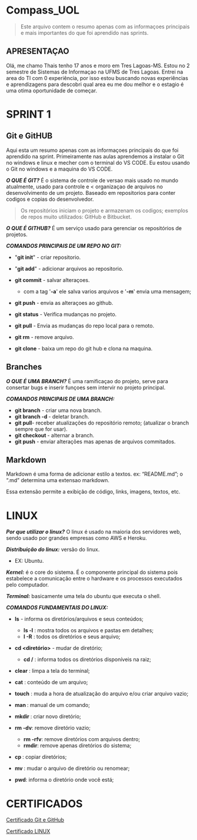 # Compass_UOL
> Este arquivo contem o resumo apenas com as informaçoes principais e mais importantes do que foi aprendido nas sprints.

## APRESENTAÇAO
Olá, me chamo Thais tenho 17 anos e moro em Tres Lagoas-MS. Estou no 2 semestre de Sistemas de Informaçao na UFMS de Tres Lagoas. Entrei na area do TI com 0 experiência, por isso estou buscando novas experiências e aprendizagens para descobri qual area eu me dou melhor e o estagio é uma otima oportunidade de começar.

# SPRINT 1 
## Git e GitHUB
Aqui esta um resumo apenas com as informaçoes principais do que foi aprendido na sprint. Primeiramente nas aulas aprendemos a instalar o Git no windows e linux e mecher com o terminal do VS CODE. Eu estou usando o Git no windows e a maquina do VS CODE.

__*O QUE É GIT?*__ É o sistema de controle de versao mais usado no mundo atualmente, usado para controle e < organizaçao de arquivos no desenvolvimento de um projeto. Baseado em repositorios para conter codigos e copias do desenvolvedor.

> Os repositórios iniciam o projeto e armazenam os codigos; exemplos de repos muito utilizados: GitHub e Bitbucket.

__*O QUE É GITHUB?*__  É um serviço usado para gerenciar os repositórios de projetos.


__*COMANDOS PRINCIPAIS DE UM REPO NO GIT:*__
- "__git init__" - criar repositorio.
- "__git add__" - adicionar arquivos ao repositorio.
- __git commit__ - salvar alteraçoes.
    * com a tag '**-a**' ele salva varios arquivos e '**-m**' envia uma mensagem;

- __git push__ - envia as alteraçoes ao github.
- __git status__ - Verifica mudanças no projeto.
- __git pull__ - Envia as mudanças do repo local para o remoto.
- __git rm__ - remove arquivo.
- __git clone__ - baixa um repo do git hub e clona na maquina.

## Branches
**_O QUE É UMA BRANCH?_**
É uma ramificaçao do projeto, serve para consertar bugs e inserir funçoes sem intervir no projeto principal.

**_COMANDOS PRINCIPAIS DE UMA BRANCH:_**
- __git branch<nome>__ - criar uma nova branch.
- __git branch -d <nome>__ - deletar branch.
- __git pull__- receber atualizações do repositório remoto; (atualizar o branch sempre que for usar).
- __git checkout <nome>__ - alternar a branch.
- __git push__ - enviar alterações mas apenas de arquivos commitados.

## Markdown
Markdown é uma forma de adicionar estilo a textos.
    ex: “README.md”; o “.md” determina uma extensao markdown.

Essa extensão permite a exibição de código, links, imagens, textos, etc. 

# LINUX
**_Por que utilizar o linux?_** O linux é usado na maioria dos servidores web, sendo usado por grandes empresas como AWS e Heroku.

**_Distribuição do linux:_** versão do linux.
*   EX: Ubuntu.

**_Kernel:_** é o core do sistema.
É o componente principal do sistema pois estabelece a comunicação entre o hardware e os processos executados pelo computador.

**_Terminal:_** basicamente uma tela do ubuntu que executa o shell.

**_COMANDOS FUNDAMENTAIS DO LINUX:_**
- __ls__ - informa os diretórios/arquivos e seus conteúdos;
    * __ls -l__ : mostra todos os arquivos e pastas em detalhes;
    * __l -R__ : todos os diretórios e seus arquivo;

- __cd <diretório>__ - mudar de diretório;
    * __cd /__ : informa todos os diretórios disponíveis na raiz;

- __clear__ : limpa a tela do terminal;

- __cat__ : conteúdo de um arquivo;

- __touch__ : muda a hora de atualização do arquivo e/ou criar arquivo vazio; 

- __man <comando>__ : manual de um comando;

- __mkdir <nome do diret.>__: criar novo diretório; 

- __rm -dv__: remove diretório vazio;
    * __rm -rfv__: remove diretórios com arquivos dentro;
    * __rmdir__: remove apenas diretórios do sistema;

- __cp <diret>__: copiar diretórios;

- __mv <arq> <diret>__: mudar o arquivo de diretório ou renomear;

- __pwd__: informa o diretório onde você está;



# CERTIFICADOS 

[Certificado Git e GitHub](https://udemy-certificate.s3.amazonaws.com/image/UC-885806dd-3e03-4df3-a985-e2669898b245.jpg)


[Certificado LINUX](https://udemy-certificate.s3.amazonaws.com/image/UC-b78e4e85-291a-49f6-9f6c-ace18720bc96.jpg) 